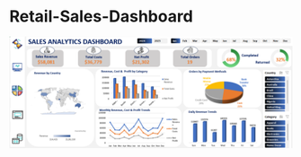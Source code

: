 # Retail-Sales-Dashboard

![Alt text](https://github.com/RamVemula07/Retail-Sales-Dashboard/blob/main/Dashboard.png)

